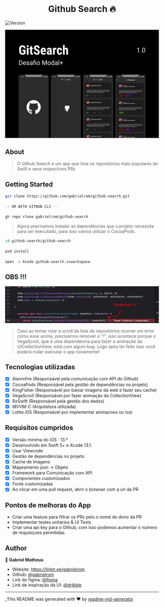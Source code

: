 
<h1 align="center">Github Search 🔥</h1>
<p>
  <img alt="Version" src="https://img.shields.io/badge/version-1.0-blue.svg?cacheSeconds=2592000" />
</p>

<p align="center">
<img src="./Capa - Black.png"/>
</p>

## About

> O Github Search é um app que lista os repositórios mais populares do Swift e seus respectivos PRs

## Getting Started

```sh
git clone https://github.com/gabrielrom/github-search.git 

-- OR WITH GITHUB CLI --

gh repo clone gabrielrom/github-search
```
> Agora precisamos instalar as dependências que o projeto necessita para ser executado, para isso vamos utilizar o CocoaPods.

```sh
cd github-search/github-search 

pod install 

open -a Xcode github-search.xcworkspace
```
## OBS !!!
<p align="left">
<img src="./error-project.png"/>
</p>

> Caso ao tentar rolar a scroll da lista de repositórios ocorrer um error como esse acima, precisamos remover o "!", isso acontece porque o VegaScroll, que é uma dependencia para fazer a animação da UICollectionView, está com algum bug. Logo após ter feito isso você poderá rodar executar o app novamente!

## Tecnologias utilizadas
- [x] Alamofire (Responsável pela comunicação com API do Github)
- [x] CocoaPods (Responsável pela gestão de dependências no projeto)
- [x] KingFisher (Responsável por baixar imagens da web e fazer seu cache)
- [x] VegaScroll (Responsável por fazer animação da CollectionView)
- [x] RxSwift (Responsável pela gestão dos dados)
- [x] MVVM-C (Arquitetura utilizada)
- [x] Lottie iOS (Responsável por implementar animacoes no ios)

## Requisitos cumpridos
- [x] Versão mínima do iOS : 13.*
- [x] Desenvolvido em Swift 5+ e Xcode 13.1.
- [x] Usar Viewcode
- [x] Gestão de dependências no projeto
- [x] Cache de Imagens
- [x] Mapeamento json -> Objeto
- [x] Framework para Comunicação com API
- [x] Componentes customizados
- [x] Fonte customizadas
- [x] Ao clicar em uma pull request, abrir o browser com a url da PR

## Pontos de melhoras do App
* Criar uma feature para filtrar os PRs pelo o nome do dono da PR
* Implementar testes unitarios & UI Tests
* Criar uma api key para o Github, com isso podemos aumentar o número de requisiçoes permitidas.

## Author

👤 **Gabriel Matheus**

* Website: https://linktr.ee/gabrieIrom
* Github: [@gabrielrom](https://github.com/gabrielrom)
* Link do figma: [@figma](https://www.figma.com/file/X9PcANEaKLkjZMrlMSyiqz/Desafio---Git?node-id=0%3A1)
* Link de inspiração da UI: [@dribble](https://dribbble.com/shots/11526475-Github-Mobile-Concept)


***
_This README was generated with ❤️ by [readme-md-generator](https://github.com/kefranabg/readme-md-generator)